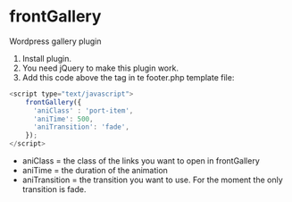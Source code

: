 # frontGallery
Wordpress gallery plugin

1. Install plugin.
2. You need jQuery to make this plugin work.
3. Add this code above the </body> tag in te footer.php template file:

```javascript
<script type="text/javascript">
	frontGallery({
	  'aniClass' : 'port-item',	
      'aniTime': 500,
      'aniTransition': 'fade',
    }); 
</script>
```

* aniClass = the class of the links you want to open in frontGallery
* aniTime = the duration of the animation
* aniTransition = the transition you want to use. For the moment the only transition is fade.
